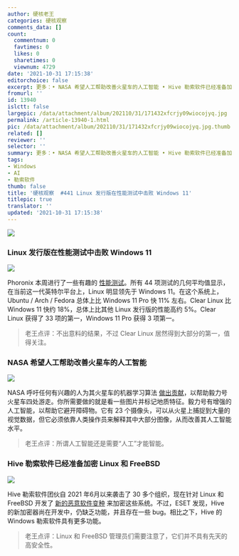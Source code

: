 ```yaml
---
author: 硬核老王
categories: 硬核观察
comments_data: []
count:
  commentnum: 0
  favtimes: 0
  likes: 0
  sharetimes: 0
  viewnum: 4729
date: '2021-10-31 17:15:38'
editorchoice: false
excerpt: 更多：• NASA 希望人工帮助改善火星车的人工智能 • Hive 勒索软件已经准备加密 Linux 和 FreeBSD
fromurl: ''
id: 13940
islctt: false
largepic: /data/attachment/album/202110/31/171432xfcrjy09wiocojyq.jpg
permalink: /article-13940-1.html
pic: /data/attachment/album/202110/31/171432xfcrjy09wiocojyq.jpg.thumb.jpg
related: []
reviewer: ''
selector: ''
summary: 更多：• NASA 希望人工帮助改善火星车的人工智能 • Hive 勒索软件已经准备加密 Linux 和 FreeBSD
tags:
- Windows
- AI
- 勒索软件
thumb: false
title: '硬核观察  #441 Linux 发行版在性能测试中击败 Windows 11'
titlepic: true
translator: ''
updated: '2021-10-31 17:15:38'
---
```


![](/data/attachment/album/202110/31/171432xfcrjy09wiocojyq.jpg)


### Linux 发行版在性能测试中击败 Windows 11


![](/data/attachment/album/202110/31/171443e81mw0dgwjsg7j18.jpg)


Phoronix 本周进行了一些有趣的 [性能测试](https://www.phoronix.com/scan.php?page=article&item=11900k-windows11-clear&num=1)。所有 44 项测试的几何平均值显示，在当前这一代英特尔平台上，Linux 明显领先于 Windows 11。在这个系统上，Ubuntu / Arch / Fedora 总体上比 Windows 11 Pro 快 11% 左右。Clear Linux 比 Windows 11 快约 18%，总体上比其他 Linux 发行版的性能高约 5%。Clear Linux 获得了 33 项的第一，Windows 11 Pro 获得 3 项第一。



> 
> 老王点评：不出意料的结果，不过 Clear Linux 居然得到大部分的第一，值得关注。
> 
> 
> 


### NASA 希望人工帮助改善火星车的人工智能


![](/data/attachment/album/202110/31/171502ggekbp1s0ooup2gp.jpg)


NASA 呼吁任何有兴趣的人为其火星车的机器学习算法 [做出贡献](https://mars.nasa.gov/news/9063/you-can-help-train-nasas-rovers-to-better-explore-mars/)，以帮助毅力号火星车四处游走。你所需要做的就是看一些图片并标记地质特征。毅力号有增强的人工智能，以帮助它避开障碍物。它有 23 个摄像头，可以从火星上捕捉到大量的视觉数据，但它必须依靠人类操作员来解释其中大部分图像，从而改善其人工智能水平。



> 
> 老王点评：所谓人工智能还是需要“人工”才能智能。
> 
> 
> 


### Hive 勒索软件已经准备加密 Linux 和 FreeBSD


![](/data/attachment/album/202110/31/171519midzcifqfn3p8idf.jpg)


Hive 勒索软件团伙自 2021 年6月以来袭击了 30 多个组织，现在针对 Linux 和 FreeBSD 开发了 [新的恶意软件变种](https://www.bleepingcomputer.com/news/security/hive-ransomware-now-encrypts-linux-and-freebsd-systems/) 来加密这些系统。不过，ESET 发现，Hive 的新加密器尚在开发中，仍缺乏功能，并且存在一些 bug。相比之下，Hive 的 Windows 勒索软件具有更多功能。



> 
> 老王点评：Linux 和 FreeBSD 管理员们需要注意了，它们并不具有先天的高安全性。
> 
> 
>
